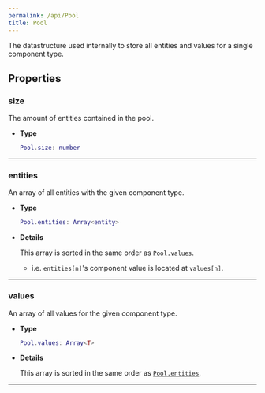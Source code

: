 ```yaml
---
permalink: /api/Pool
title: Pool
---
```


The datastructure used internally to store all entities and values for a single component type.

## Properties

### size

The amount of entities contained in the pool.

- **Type**

    ```lua
    Pool.size: number
    ```

---

### entities

An array of all entities with the given component type.

- **Type**
  
    ```lua
    Pool.entities: Array<entity>
    ```

- **Details**

    This array is sorted in the same order as [`Pool.values`](Pool#values).

    - i.e. `entities[n]`'s component value is located at `values[n]`.

---

### values

An array of all values for the given component type.

- **Type**
  
    ```lua
    Pool.values: Array<T>
    ```

- **Details**

    This array is sorted in the same order as [`Pool.entities`](Pool#entities).

---
